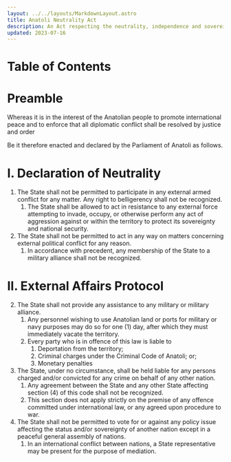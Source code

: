 ```yaml
---
layout: ../../layouts/MarkdownLayout.astro
title: Anatoli Neutrality Act
description: An Act respecting the neutrality, independence and sovereignty of Anatoli.
updated: 2023-07-16
---
```

# Table of Contents

# Preamble
Whereas it is in the interest of the Anatolian people to promote international peace and to enforce that all diplomatic conflict shall be resolved by justice and order

Be it therefore enacted and declared by the Parliament of Anatoli as follows.

# I. Declaration of Neutrality
1. The State shall not be permitted to participate in any external armed conflict for any matter. Any right to belligerency shall not be recognized.
    1. The State shall be allowed to act in resistance to any external force attempting to invade, occupy, or otherwise perform any act of aggression against or within the territory to protect its sovereignty and national security.
2. The State shall not be permitted to act in any way on matters concerning external political conflict for any reason.
    1. In accordance with precedent, any membership of the State to a military alliance shall not be recognized.
# II. External Affairs Protocol
2. The State shall not provide any assistance to any military or military alliance.
    1. Any personnel wishing to use Anatolian land or ports for military or navy purposes may do so for one (1) day, after which they must immediately vacate the territory.
    2. Every party who is in offence of this law is liable to
        1. Deportation from the territory;
        2. Criminal charges under the Criminal Code of Anatoli; or;
        3. Monetary penalties
3. The State, under no circumstance, shall be held liable for any persons charged and/or convicted for any crime on behalf of any other nation.
    1. Any agreement between the State and any other State affecting section (4) of this code shall not be recognized.
    2. This section does not apply strictly on the premise of any offence committed under international law, or any agreed upon procedure to war.
4. The State shall not be permitted to vote for or against any policy issue affecting the status and/or sovereignty of another nation except in a peaceful general assembly of nations.
    1. In an international conflict between nations, a State representative may be present for the purpose of mediation.

